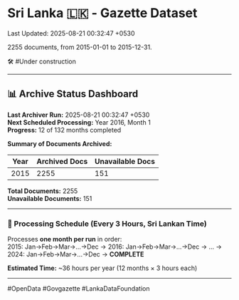 # Sri Lanka 🇱🇰 - Gazette Dataset

Last Updated: 2025-08-21 00:32:47 +0530

2255 documents, from 2015-01-01 to 2015-12-31.

🛠️ #Under construction

---

## 📊 Archive Status Dashboard

**Last Archiver Run:** 2025-08-21 00:32:47 +0530  
**Next Scheduled Processing:** Year 2016, Month 1  
**Progress:** 12 of 132 months completed

**Summary of Documents Archived:**

| Year | Archived Docs | Unavailable Docs |
|------|---------------|-----------------|
| 2015 | 2255 | 151 |

**Total Documents:** 2255  
**Unavailable Documents:** 151 

---

### 🔄 Processing Schedule (Every 3 Hours, Sri Lankan Time)
Processes **one month per run** in order:  
2015: Jan→Feb→Mar→...→Dec → 2016: Jan→Feb→Mar→...→Dec → ... → 2024: Jan→Feb→Mar→...→Dec → **COMPLETE**

**Estimated Time:** ~36 hours per year (12 months × 3 hours each)

---
#OpenData #Govgazette #LankaDataFoundation
